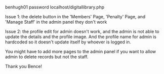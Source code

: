 benhugh01
password
localhost/digitallibrary.php

Issue 1:
the delete button in the 'Members' Page, 'Penalty' Page, and 'Manage Staff' in the admin panel they don't work 

Issue 2:
the profile edit for admin doesn't work, and the admin is not able to update the details and the profile image. And the profile name for admin is hardcoded so it doesn't update itself by whoever is logged in.

You might have to add more pages to the admin panel if you want to allow admin to delete records but not the staff.

Thank you Bence! 

